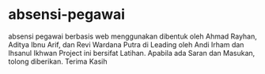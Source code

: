 # absensi-pegawai
absensi pegawai berbasis web menggunakan 
dibentuk oleh Ahmad Rayhan, Aditya Ibnu Arif, dan Revi Wardana Putra
di Leading oleh Andi Irham dan Ihsanul Ikhwan
Project ini bersifat Latihan.
Apabila ada Saran dan Masukan, tolong diberikan.
Terima Kasih
